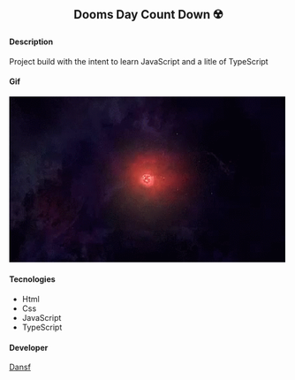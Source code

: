 <h2 align="center">Dooms Day Count Down ☢️</h2>

<h4>Description</h4>
<p>Project build with the intent to learn JavaScript and a litle of TypeScript</p>

<h4>Gif</h4>
<img height="300px" width="500px" src="/explosion.gif" alt="DoomsDayImg ☢️"/>

<h4>Tecnologies</h4>
<ul>
  <li>Html</li>
  <li>Css</li>
  <li>JavaScript</li>
  <li>TypeScript</li>
</ul>
<h4>Developer</h4>
<a href="https://github.com/dansf">Dansf </a>
